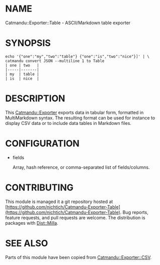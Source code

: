 # NAME

Catmandu::Exporter::Table - ASCII/Markdown table exporter

# SYNOPSIS

    echo '{"one":"my","two":"table"} {"one":"is","two":"nice"}]' | \ 
    catmandu convert JSON --multiline 1 to Table
    | one | two   |
    |-----|-------|
    | my  | table |
    | is  | nice  |

# DESCRIPTION

This [Catmandu::Exporter](https://metacpan.org/pod/Catmandu::Exporter) exports data in tabular form, formatted in
MultiMarkdown syntax. The resulting format can be used for instance to display
CSV data or to include data tables in Markdown files.

# CONFIGURATION

- fields

    Array, hash reference, or comma-separated list of fields/columns.

# CONTRIBUTING

This module is managed it a git repository hosted at
[https://github.com/nichtich/Catmandu-Exporter-Table](https://github.com/nichtich/Catmandu-Exporter-Table). Bug reports, feature
requests, and pull requests are welcome. The distribution is packages with
[Dist::Milla](https://metacpan.org/pod/Dist::Milla).

# SEE ALSO

Parts of this module have been copied from [Catmandu::Exporter::CSV](https://metacpan.org/pod/Catmandu::Exporter::CSV).
